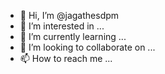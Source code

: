 - 👋 Hi, I’m @jagathesdpm
- 👀 I’m interested in ...
- 🌱 I’m currently learning ...
- 💞️ I’m looking to collaborate on ...
- 📫 How to reach me ...

<!---
jagathesdpm/jagathesdpm is a ✨ special ✨ repository because its `README.md` (this file) appears on your GitHub profile.
You can click the Preview link to take a look at your changes.
--->

